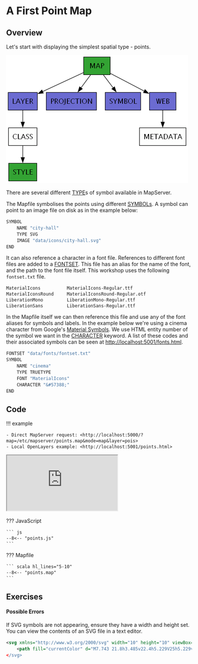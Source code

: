 # A First Point Map

## Overview

Let's start with displaying the simplest spatial type - points.

![Mapfile classes used in the Points map](../assets/images/point-map-classes.png "Mapfile Classes")

There are several different [TYPE](https://mapserver.org/mapfile/symbol.html#mapfile-symbol-type)s of symbol available in MapServer.

The Mapfile symbolises the points using different [SYMBOLs](https://mapserver.org/mapfile/symbol.html). A symbol can point to an image file
on disk as in the example below:

```scala
SYMBOL
    NAME "city-hall"
    TYPE SVG
    IMAGE "data/icons/city-hall.svg"
END
```

It can also reference a character in a font file. References to different font files are added to a [FONTSET](https://mapserver.org/mapfile/fontset.html).
This file has an alias for the name of the font, and the path to the font file itself. This workshop uses the following `fontset.txt` file.

```
MaterialIcons          MaterialIcons-Regular.ttf
MaterialIconsRound     MaterialIconsRound-Regular.otf
LiberationMono         LiberationMono-Regular.ttf
LiberationSans         LiberationSans-Regular.ttf
```

In the Mapfile itself we can then reference this file and use any of the font aliases for symbols and labels. In the example below we're using a
cinema character from Google's [Material Symbols](https://fonts.google.com/icons).
We use HTML entity number of the symbol we want in the [CHARACTER](https://mapserver.org/mapfile/symbol.html#mapfile-symbol-character) keyword.
A list of these codes and their associated symbols can be seen at [http://localhost:5001/fonts.html](http://localhost:5001/fonts.html).

```scala
FONTSET "data/fonts/fontset.txt"
SYMBOL
    NAME "cinema"
    TYPE TRUETYPE
    FONT "MaterialIcons"
    CHARACTER "&#57388;"
END
```



## Code

!!! example

    - Direct MapServer request: <http://localhost:5000/?map=/etc/mapserver/points.map&mode=map&layer=pois>
    - Local OpenLayers example: <http://localhost:5001/points.html>

<div class="map">
  <iframe src="https://geographika.github.io/getting-started-with-mapserver-demo/points.html"></iframe>
</div>

??? JavaScript

    ``` js
    --8<-- "points.js"
    ```

??? Mapfile

    ``` scala hl_lines="5-10"
    --8<-- "points.map"
    ```

## Exercises




#### Possible Errors

If SVG symbols are not appearing, ensure they have a width and height set. You can view the contents of an SVG file in a text editor.

```xml
<svg xmlns="http://www.w3.org/2000/svg" width="10" height="10" viewBox="0 0 50 50">
    <path fill="currentColor" d="M7.743 21.8h3.485v22.4h5.229V25h5.229v19.2h5.228...
</svg>
```


